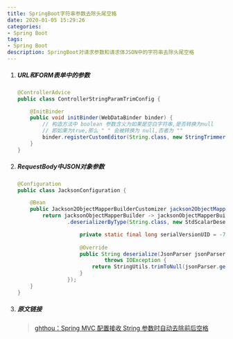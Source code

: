 ```yaml
---
title: SpringBoot字符串参数去除头尾空格
date: 2020-01-05 15:29:26
categories: 
- Spring Boot
tags:
- Spring Boot
description: SpringBoot对请求参数和请求体JSON中的字符串去除头尾空格
---
```

1. ##### URL和FORM表单中的参数
    ```java
    @ControllerAdvice
    public class ControllerStringParamTrimConfig {

        @InitBinder
        public void initBinder(WebDataBinder binder) {
            // 构造方法中 boolean 参数含义为如果是空白字符串,是否转换为null
            // 即如果为true,那么 " " 会被转换为 null,否者为 ""
            binder.registerCustomEditor(String.class, new StringTrimmerEditor(true));
        }
    }
    ```

2. ##### RequestBody中JSON对象参数
    ```java
    @Configuration
    public class JacksonConfiguration {

        @Bean
        public Jackson2ObjectMapperBuilderCustomizer jackson2ObjectMapperBuilderCustomizer() {
            return jacksonObjectMapperBuilder -> jacksonObjectMapperBuilder
                    .deserializerByType(String.class, new StdScalarDeserializer<String>(String.class) {

                        private static final long serialVersionUID = -7069002275820643695L;
                        
                        @Override
                        public String deserialize(JsonParser jsonParser, DeserializationContext ctx)
                                throws IOException {
                            return StringUtils.trimToNull(jsonParser.getValueAsString());
                        }
                    });
        }
    }
    ```
3. ##### 原文链接
    > [ghthou：Spring MVC 配置接收 String 参数时自动去除前后空格](https://ghthou.github.io/2018/10/04/Spring-MVC-%E9%85%8D%E7%BD%AE%E6%8E%A5%E6%94%B6-String-%E5%8F%82%E6%95%B0%E6%97%B6%E8%87%AA%E5%8A%A8%E5%8E%BB%E9%99%A4%E5%89%8D%E5%90%8E%E7%A9%BA%E6%A0%BC/)